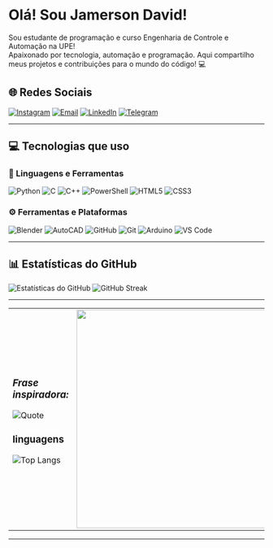 # Olá! Sou Jamerson David!  
Sou estudante de programação e curso Engenharia de Controle e Automação na UPE!  
Apaixonado por tecnologia, automação e programação. Aqui compartilho meus projetos e contribuições para o mundo do código! 💻

## 🌐 Redes Sociais
[![Instagram](https://img.shields.io/badge/Instagram-%23E4405F.svg?style=for-the-badge&logo=instagram&logoColor=white)](https://instagram.com/mr.david57815)
[![Email](https://img.shields.io/badge/Email-%23D14836?style=for-the-badge&logo=gmail&logoColor=white)](mailto:jdaq@poli.br)
[![LinkedIn](https://img.shields.io/badge/LinkedIn-%230A66C2?style=for-the-badge&logo=linkedin&logoColor=white)](https://www.linkedin.com/in/jamerson-david-571161352/)
[![Telegram](https://img.shields.io/badge/Telegram-%2304A1E5?style=for-the-badge&logo=telegram&logoColor=white)](https://t.me/JDavid578)

---

## 💻 Tecnologias que uso

### 🧠 Linguagens e Ferramentas
![Python](https://img.shields.io/badge/python-3670A0?style=for-the-badge&logo=python&logoColor=ffdd54)
![C](https://img.shields.io/badge/C-%2300599C.svg?style=for-the-badge&logo=c&logoColor=white)
![C++](https://img.shields.io/badge/C++-%2300599C.svg?style=for-the-badge&logo=c%2B%2B&logoColor=white)
![PowerShell](https://img.shields.io/badge/PowerShell-%235391FE.svg?style=for-the-badge&logo=powershell&logoColor=white)
![HTML5](https://img.shields.io/badge/html5-%23E34F26.svg?style=for-the-badge&logo=html5&logoColor=white)
![CSS3](https://img.shields.io/badge/css3-%231572B6.svg?style=for-the-badge&logo=css3&logoColor=white)

### ⚙️ Ferramentas e Plataformas
![Blender](https://img.shields.io/badge/blender-%23F5792A.svg?style=for-the-badge&logo=blender&logoColor=white)
![AutoCAD](https://img.shields.io/badge/AutoCAD-%23E34F26.svg?style=for-the-badge&logo=autodesk&logoColor=white)
![GitHub](https://img.shields.io/badge/github-%23121011.svg?style=for-the-badge&logo=github&logoColor=white)
![Git](https://img.shields.io/badge/git-%23F05033.svg?style=for-the-badge&logo=git&logoColor=white)
![Arduino](https://img.shields.io/badge/-Arduino-00979D?style=for-the-badge&logo=Arduino&logoColor=white)
![VS Code](https://img.shields.io/badge/VS%20Code-007ACC?style=for-the-badge&logo=visual-studio-code&logoColor=white)

---

## 📊 Estatísticas do GitHub
![Estatísticas do GitHub](https://github-readme-stats.vercel.app/api?username=JDavid578&show_icons=true&theme=tokyonight&hide_border=true&hide_title=true&include_all_commits=true&count_private=true)
![GitHub Streak](https://github-readme-streak-stats.herokuapp.com/?user=JDavid578&theme=cobalt&hide_border=true)

---


<table>
  <tr>
    <td>

### *Frase inspiradora:*
  
![Quote](https://quotes-github-readme.vercel.app/api?type=horizontal&theme=merko)

### linguagens

![Top Langs](https://github-readme-stats.vercel.app/api/top-langs/?username=anuraghazra&layout=donut&theme=transparent&hide_border=true&count_private=true)

  </td>
  <td align="right">
    <img src="https://www.icegif.com/wp-content/uploads/2022/07/icegif-1275.gif" alt="asta" width="430">
  </td>
  </tr>
</table>

---

